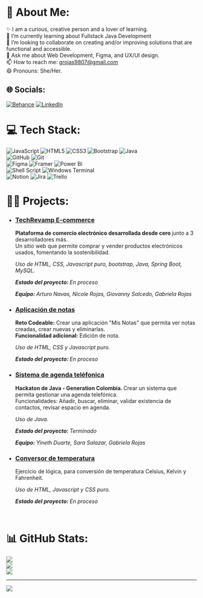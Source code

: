 # 💫 About Me:
✨ I am a curious, creative person and a lover of learning.<br>🚀 I’m currently learning about Fullstack Java Development<br>👯 I’m looking to collaborate on creating and/or improving solutions that are functional and accessible.<br>💬 Ask me about Web Development, Figma, and UX/UI design. <br>📫 How to reach me: grojas9807@gmail.com<br>😄 Pronouns: She/Her.


## 🌐 Socials:
[![Behance](https://img.shields.io/badge/Behance-1769ff?logo=behance&logoColor=white)](https://behance.net/gavrojas) [![LinkedIn](https://img.shields.io/badge/LinkedIn-%230077B5.svg?logo=linkedin&logoColor=white)](https://linkedin.com/in/gavrojas-dev) 

# 💻 Tech Stack:
![JavaScript](https://img.shields.io/badge/javascript-%23323330.svg?style=for-the-badge&logo=javascript&logoColor=%23F7DF1E) ![HTML5](https://img.shields.io/badge/html5-%23E34F26.svg?style=for-the-badge&logo=html5&logoColor=white) ![CSS3](https://img.shields.io/badge/css3-%231572B6.svg?style=for-the-badge&logo=css3&logoColor=white) ![Bootstrap](https://img.shields.io/badge/bootstrap-%238511FA.svg?style=for-the-badge&logo=bootstrap&logoColor=white) ![Java](https://img.shields.io/badge/java-%23ED8B00.svg?style=for-the-badge&logo=openjdk&logoColor=white) <br> ![GitHub](https://img.shields.io/badge/github-%23121011.svg?style=for-the-badge&logo=github&logoColor=white) ![Git](https://img.shields.io/badge/git-%23F05033.svg?style=for-the-badge&logo=git&logoColor=white) <br> ![Figma](https://img.shields.io/badge/figma-%23F24E1E.svg?style=for-the-badge&logo=figma&logoColor=white) ![Framer](https://img.shields.io/badge/Framer-black?style=for-the-badge&logo=framer&logoColor=blue) ![Power Bi](https://img.shields.io/badge/power_bi-F2C811?style=for-the-badge&logo=powerbi&logoColor=black) <br> ![Shell Script](https://img.shields.io/badge/shell_script-%23121011.svg?style=for-the-badge&logo=gnu-bash&logoColor=white) ![Windows Terminal](https://img.shields.io/badge/Windows%20Terminal-%234D4D4D.svg?style=for-the-badge&logo=windows-terminal&logoColor=white) <br> ![Notion](https://img.shields.io/badge/Notion-%23000000.svg?style=for-the-badge&logo=notion&logoColor=white) ![Jira](https://img.shields.io/badge/jira-%230A0FFF.svg?style=for-the-badge&logo=jira&logoColor=white)  ![Trello](https://img.shields.io/badge/Trello-%23026AA7.svg?style=for-the-badge&logo=Trello&logoColor=white)

# 👩‍💻 Projects:
<div id="projects">
  <ul>
    <li>
      <h3 >
        <a href="https://github.com/GioSalcedo/TechRevamp">TechRevamp E-commerce</a>
      </h3>
      <p><strong>Plataforma de comercio electrónico desarrollada desde cero </strong>junto a 3 desarrolladores más. <br>Un sitio web que permite comprar y vender productos electrónicos usados, fomentando la sostenibilidad.</p>
      <p><em>Uso de HTML, CSS, Javascript puro, bootstrap, Java, Spring Boot, MySQL.</em></p>
      <p><em><strong>Estado del proyecto: </strong>En proceso</em></p>
      <p><em><strong>Equipo: </strong>Arturo Navas, Nicole Rojas, Giovanny Salcedo, Gabriela Rojas</em></p>
    </li>
    <li>
      <h3 >
        <a href="https://gavrojas.github.io/Reto-codeable">Aplicación de notas</a>
      </h3>
      <p><strong>Reto Codeable:</strong> Crear una aplicación "Mis Notas" que permita ver notas creadas, crear nuevas y eliminarlas.<br><strong>Funcionalidad adicional:</strong> Edición de nota.</p>
      <p><em>Uso de HTML, CSS y Javascript puro.</em></p>
      <p><em><strong>Estado del proyecto: </strong>En proceso</em></p>
    </li>
    <li>
      <h3 >
        <a href="https://github.com/gavrojas/AgendaTelefonica">Sistema de agenda teléfonica</a>
      </h3>
      <p><strong>Hackaton de Java - Generation Colombia. </strong>Crear un sistema que permita gestionar una agenda telefónica.<br>Funcionalidades: Añadir, buscar, eliminar, validar existencia de contactos, revisar espacio en agenda.</p>
      <p><em>Uso de Java.</em></p>
      <p><em><strong>Estado del proyecto: </strong>Terminado</em></p>
      <p><em><strong>Equipo: </strong>Yineth Duarte, Sara Salazar, Gabriela Rojas</em></p>
    </li>
    <li>
      <h3 >
        <a href="https://gavrojas.github.io/logica-programacion-2/">Conversor de temperatura</a>
      </h3>
      <p>Ejercicio de lógica, para conversión de temperatura Celsius, Kelvin y Fahrenheit.</p>
      <p><em>Uso de HTML, Javascript y CSS puro.</em></p>
      <p><em><strong>Estado del proyecto: </strong>En proceso</em></p>
    </li>
  </ul>
</div>

<br clear="both" />

# 📊 GitHub Stats:
![](https://github-readme-stats.vercel.app/api?username=gavrojas&theme=dark&hide_border=false&include_all_commits=true&count_private=true)<br/>
![](https://github-readme-streak-stats.herokuapp.com/?user=gavrojas&theme=dark&hide_border=false)<br/>
![](https://github-readme-stats.vercel.app/api/top-langs/?username=gavrojas&theme=dark&hide_border=false&include_all_commits=true&count_private=true&layout=compact)

---
[![](https://visitcount.itsvg.in/api?id=gavrojas&icon=0&color=12)](https://visitcount.itsvg.in)

<!-- Created with GPRM ( https://gprm.itsvg.in ) -->
